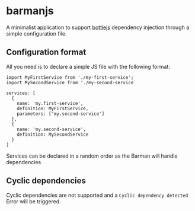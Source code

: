 # barmanjs

A minimalist application to support [bottlejs](https://github.com/young-steveo/bottlejs) dependency injection through a simple configuration file.

## Configuration format

All you need is to declare a simple JS file with the following format:
```
import MyFirstService from './my-first-service';
import MySecondService from './my-second-service

services: [
  {
    name: 'my.first-service',
    definition: MyFirstService,
    parameters: ['my.second-service']
  },
  {
    name: 'my.second-service',
    definition: MySecondService
  }
]
```
Services can be declared in a random order as the Barman will handle dependencies

## Cyclic dependencies
Cyclic dependencies are not supported and a `Cyclic dependency detected` Error will be triggered.

